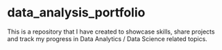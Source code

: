 # data_analysis_portfolio
This is a repository that I have created to showcase skills, share projects and track my progress in Data Analytics / Data Science related topics. 
